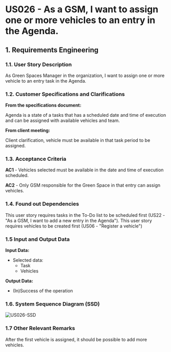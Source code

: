 # US026 - As a GSM, I want to assign one or more vehicles to an entry in the Agenda.




## 1. Requirements Engineering



### 1.1. User Story Description

As Green Spaces Manager in the organization, I want to assign one or more vehicle to an entry task in the Agenda.

### 1.2. Customer Specifications and Clarifications 

**From the specifications document:**

Agenda is a state of a tasks that has a scheduled date and time of execution and can be assigned with available vehicles and team.

**From client meeting:**

Client clarification, vehicle must be available in that task period to be assigned.


### 1.3. Acceptance Criteria

**AC1** - Vehicles selected must be available in the date and time of execution scheduled.

**AC2** - Only GSM responsible for the Green Space in that entry can assign vehicles.

### 1.4. Found out Dependencies

This user story requires tasks in the To-Do list to be scheduled first (US22 - "As a GSM, I want to add a new entry in the Agenda").
This user story requires vehicles to be created first (US06 - "Register a vehicle")

### 1.5 Input and Output Data

**Input Data:** 
* Selected data: 
  * Task
  * Vehicles

**Output Data:**

* (In)Success of the operation

### 1.6. System Sequence Diagram (SSD)


![US026-SSD](svg/us026-system-sequence-diagram.svg)

### 1.7 Other Relevant Remarks

After the first vehicle is assigned, it should be possible to add more vehicles.


  



